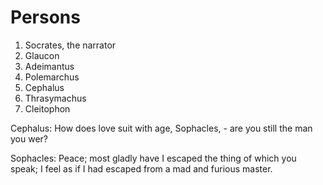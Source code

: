 # Persons

1. Socrates, the narrator
2. Glaucon
3. Adeimantus
4. Polemarchus
5. Cephalus
6. Thrasymachus
7. Cleitophon  

Cephalus: How does love suit with age, Sophacles, - are you still the man you
wer?

Sophacles: Peace; most gladly have I escaped the thing of which you speak; I
feel as if I had escaped from a mad and furious master.  


